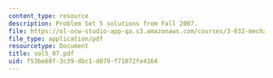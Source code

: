 ```yaml
---
content_type: resource
description: Problem Set 5 solutions from Fall 2007.
file: https://ol-ocw-studio-app-qa.s3.amazonaws.com/courses/3-032-mechanical-behavior-of-materials-fall-2007/f53be60f3c39dbc1d079f71072fe4164_sol5_07.pdf
file_type: application/pdf
resourcetype: Document
title: sol5_07.pdf
uid: f53be60f-3c39-dbc1-d079-f71072fe4164
---
```

